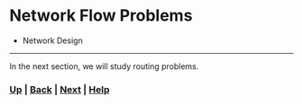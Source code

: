 # Network Flow Problems

- Network Design
------------------------------------------------------------------------------

In the next section, we will study routing problems.

### [Up][up] | [Back][back] | [Next][next] | [Help][help]

[up]: ../README.md
[back]: ../1_multi_period_problems/README.md
[next]: ../3_routing_problems/README.md
[help]: ../../0_help/README.md